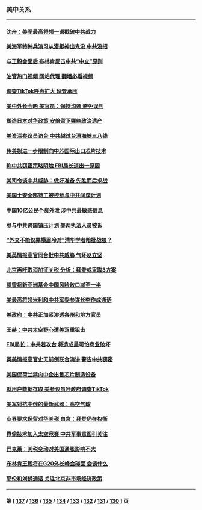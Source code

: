### 美中关系
---
#### [沈舟：美军最高将领一语戳破中共战力](../../pages/nf1412576/n13777387.md?07101645) 
#### [美海军特种兵演习从潜艇神出鬼没 中共没招](../../pages/nf1412576/n13771776.md?07101645) 
#### [与王毅会面后 布林肯反击中共“中立”原则](../../pages/nf1412576/n13777225.md?07101645) 
#### [油管热门视频 网站代理 翻墙必看视频](http://209.222.30.114:81/youtube.html?07101645)
#### [调查TikTok呼声扩大 拜登承压](../../pages/nf1412576/n13777106.md?07101645) 
#### [美中外长会晤 美官员：保持沟通 避免误判](../../pages/nf1412576/n13776804.md?07101645) 
#### [塑造日本对华政策 安倍留下哪些政治遗产](../../pages/nf1412576/n13776740.md?07101645) 
#### [美资深参议员访台 中共越过台湾海峡三八线](../../pages/nf1412576/n13776415.md?07101645) 
#### [传美拟进一步限制向中芯国际出口芯片技术](../../pages/nf1412576/n13776630.md?07101645) 
#### [称中共窃密策略阴险 FBI局长道出一原因](../../pages/nf1412576/n13775989.md?07101645) 
#### [美司令谈中共威胁：做好准备 先胜而后求战](../../pages/nf1412576/n13776303.md?07101645) 
#### [美国土安全部特工被控参与中共间谍计划](../../pages/nf1412576/n13776011.md?07101645) 
#### [中国10亿公民个资外泄 涉中共最敏感信息](../../pages/nf1412576/n13775953.md?07101645) 
#### [参与中共跨国镇压计划 美两执法人员被诉](../../pages/nf1412576/n13775954.md?07101645) 
#### [“外交不能仅靠横眉冷对”清华学者暗批战狼？](../../pages/nf1412576/n13775921.md?07101645) 
#### [美英情报高官同台批中共威胁 气坏赵立坚](../../pages/nf1412576/n13775893.md?07101645) 
#### [北京再吁取消加征关税 分析：拜登或采取3方案](../../pages/nf1412576/n13775620.md?07101645) 
#### [凯雷将新亚洲基金中国风险敞口减至一半](../../pages/nf1412576/n13775841.md?07101645) 
#### [美最高将领米利和中共军委参谋长李作成通话](../../pages/nf1412576/n13775801.md?07101645) 
#### [美政府：中共正加紧渗透各州和地方官员](../../pages/nf1412576/n13775749.md?07101645) 
#### [王赫：中共太空野心遭美双重狙击](../../pages/nf1412576/n13775452.md?07101645) 
#### [FBI局长：中共若攻台 将造成最可怕商业破坏](../../pages/nf1412576/n13775202.md?07101645) 
#### [英美情报高官史无前例联合演讲 警告中共窃密](../../pages/nf1412576/n13775046.md?07101645) 
#### [美国促荷兰禁向中企出售芯片制造设备](../../pages/nf1412576/n13774751.md?07101645) 
#### [就用户数据存取 美参议员吁政府调查TikTok](../../pages/nf1412576/n13774633.md?07101645) 
#### [美军对抗中俄的最新武器：高空气球](../../pages/nf1412576/n13774355.md?07101645) 
#### [业界要求保留对华关税 白宫：拜登仍在权衡](../../pages/nf1412576/n13774479.md?07101645) 
#### [靠偷技术加入太空竞赛 中共军事意图引关注](../../pages/nf1412576/n13774393.md?07101645) 
#### [巴克莱：关税变动对美国通胀影响不大](../../pages/nf1412576/n13774227.md?07101645) 
#### [布林肯王毅将在G20外长峰会碰面 会谈什么](../../pages/nf1412576/n13774153.md?07101645) 
#### [耶伦和刘鹤通话 关注北京非市场经济政策](../../pages/nf1412576/n13773808.md?07101645) 

---
#### 第 [ [137](./137.md?07101645) / [136](./136.md?07101645) / [135](./135.md?07101645) / [134](./134.md?07101645) / [133](./133.md?07101645) / [132](./132.md?07101645) / [131](./131.md?07101645) / [130](./130.md?07101645) ] 页
